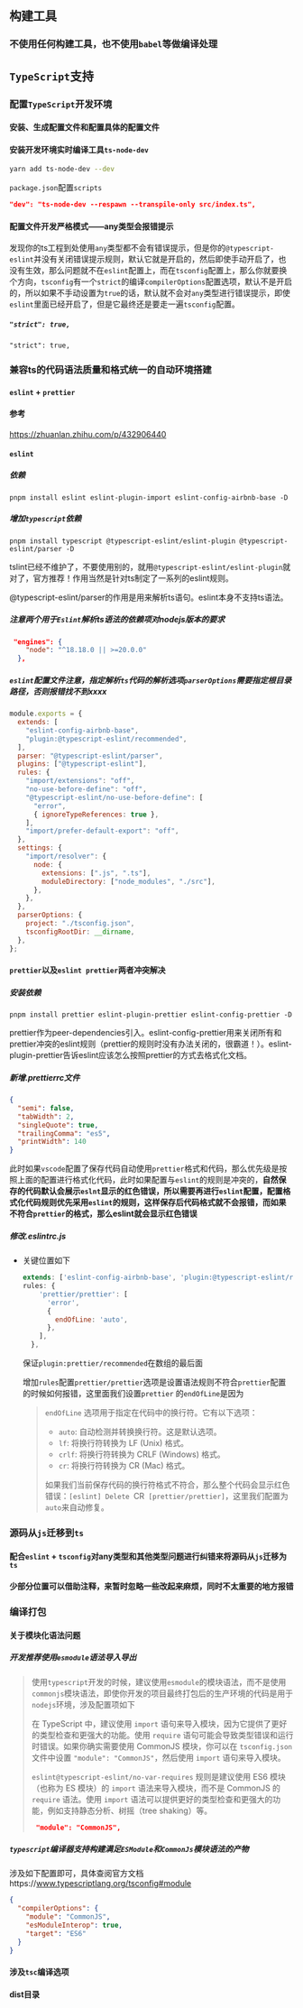 ## 构建工具

### 不使用任何构建工具，也不使用`babel`等做编译处理

## `TypeScript`支持

### 配置`TypeScript`开发环境

#### 安装、生成配置文件和配置具体的配置文件

#### 安装开发环境实时编译工具`ts-node-dev`

```bash
yarn add ts-node-dev --dev
```

`package.json`配置`scripts`

```json
"dev": "ts-node-dev --respawn --transpile-only src/index.ts",
```

#### 配置文件开发严格模式——any类型会报错提示

发现你的ts工程到处使用`any`类型都不会有错误提示，但是你的`@typescript-eslint`并没有关闭错误提示规则，默认它就是开启的，然后即使手动开启了，也没有生效，那么问题就不在`eslint`配置上，而在`tsconfig`配置上，那么你就要换个方向，`tsconfig`有一个`strict`的编译`compilerOptions`配置选项，默认不是开启的，所以如果不手动设置为`true`的话，默认就不会对`any`类型进行错误提示，即使`eslint`里面已经开启了，但是它最终还是要走一遍`tsconfig`配置。

##### `"strict": true,`

```
"strict": true,
```



###  兼容ts的代码语法质量和格式统一的自动环境搭建

#### `eslint` + `prettier`

#### 参考

https://zhuanlan.zhihu.com/p/432906440

#### `eslint`

##### 依赖

```shell
pnpm install eslint eslint-plugin-import eslint-config-airbnb-base -D
```

##### 增加`typescript`依赖

```shell
pnpm install typescript @typescript-eslint/eslint-plugin @typescript-eslint/parser -D
```

tslint已经不维护了，不要使用别的，就用`@typescript-eslint/eslint-plugin`就对了，官方推荐！作用当然是针对ts制定了一系列的eslint规则。

@typescript-eslint/parser的作用是用来解析ts语句。eslint本身不支持ts语法。

##### 注意两个用于`Eslint`解析ts语法的依赖项对nodejs版本的要求

```json
 "engines": {
    "node": "^18.18.0 || >=20.0.0"
  },
```

##### `eslint`配置文件注意，指定解析`ts`代码的解析选项`parserOptions`需要指定根目录路径，否则报错找不到xxxx

```js
module.exports = {
  extends: [
    "eslint-config-airbnb-base",
    "plugin:@typescript-eslint/recommended",
  ],
  parser: "@typescript-eslint/parser",
  plugins: ["@typescript-eslint"],
  rules: {
    "import/extensions": "off",
    "no-use-before-define": "off",
    "@typescript-eslint/no-use-before-define": [
      "error",
      { ignoreTypeReferences: true },
    ],
    "import/prefer-default-export": "off",
  },
  settings: {
    "import/resolver": {
      node: {
        extensions: [".js", ".ts"],
        moduleDirectory: ["node_modules", "./src"],
      },
    },
  },
  parserOptions: {
    project: "./tsconfig.json",
    tsconfigRootDir: __dirname,
  },
};

```



#### `prettier`以及`eslint prettier`两者冲突解决

##### 安装依赖

```shell
pnpm install prettier eslint-plugin-prettier eslint-config-prettier -D
```

prettier作为peer-dependencies引入。eslint-config-prettier用来关闭所有和prettier冲突的eslint规则（prettier的规则时没有办法关闭的，很霸道！）。eslint-plugin-prettier告诉eslint应该怎么按照prettier的方式去格式化文档。

##### **新增.prettierrc文件**

```json
{
  "semi": false,
  "tabWidth": 2,
  "singleQuote": true,
  "trailingComma": "es5",
  "printWidth": 140
}
```

此时如果`vscode`配置了保存代码自动使用`prettier`格式和代码，那么优先级是按照上面的配置进行格式化代码，此时如果配置与`eslint`的规则是冲突的，**自然保存的代码默认会展示`eslnt`显示的红色错误，所以需要再进行`eslint`配置，配置格式化代码规则优先采用`eslint`的规则，这样保存后代码格式就不会报错，而如果不符合`prettier`的格式，那么eslint就会显示红色错误**

##### **修改.eslintrc.js**

- 关键位置如下

  ```js
  extends: ['eslint-config-airbnb-base', 'plugin:@typescript-eslint/recommended', 'plugin:prettier/recommended'],
  rules: {
      'prettier/prettier': [
        'error',
        {
          endOfLine: 'auto',
        },
      ],
    },    
  ```

  保证`plugin:prettier/recommended`在数组的最后面

  增加`rules`配置`prettier/prettier`选项是设置语法规则不符合`prettier`配置的时候如何报错，这里面我们设置`prettier` 的`endOfLine`是因为

  > `endOfLine` 选项用于指定在代码中的换行符。它有以下选项：
  >
  > - `auto`: 自动检测并转换换行符。这是默认选项。
  > - `lf`: 将换行符转换为 LF (Unix) 格式。
  > - `crlf`: 将换行符转换为 CRLF (Windows) 格式。
  > - `cr`: 将换行符转换为 CR (Mac) 格式。
  >
  > 如果我们当前保存代码的换行符格式不符合，那么整个代码会显示红色错误：`[eslint] Delete `CR` [prettier/prettier]`，这里我们配置为`auto`来自动修复。

### 源码从`js`迁移到`ts`

####  配合`eslint` + `tsconfig`对any类型和其他类型问题进行纠错来将源码从`js`迁移为`ts`

#### 少部分位置可以借助注释，来暂时忽略一些改起来麻烦，同时不太重要的地方报错



### 编译打包

#### 关于模块化语法问题

##### 开发推荐使用`esmodule`语法导入导出

> 使用`typescript`开发的时候，建议使用`esmodule`的模块语法，而不是使用`commonjs`模块语法，即使你开发的项目最终打包后的生产环境的代码是用于`nodejs`环境，涉及配置项如下
>
> 在 TypeScript 中，建议使用 `import` 语句来导入模块，因为它提供了更好的类型检查和更强大的功能。使用 `require` 语句可能会导致类型错误和运行时错误。如果你确实需要使用 CommonJS 模块，你可以在 `tsconfig.json` 文件中设置 `"module": "CommonJS"`，然后使用 `import` 语句来导入模块。
>
> `eslint@typescript-eslint/no-var-requires` 规则是建议使用 ES6 模块（也称为 ES 模块）的 `import` 语法来导入模块，而不是 CommonJS 的 `require` 语法。使用 `import` 语法可以提供更好的类型检查和更强大的功能，例如支持静态分析、树摇（tree shaking）等。
>
> ```json
>  "module": "CommonJS",
> ```

##### `typescript`编译器支持构建满足`ESModule`和`CommonJs`模块语法的产物

涉及如下配置即可，具体查阅官方文档https://www.typescriptlang.org/tsconfig#module

```json
{
  "compilerOptions": {
    "module": "CommonJS",
    "esModuleInterop": true,
    "target": "ES6"
  }
}
```



#### 涉及`tsc`编译选项

#### dist目录

​		

